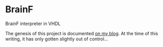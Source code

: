 BrainF
======

BrainF interpreter in VHDL

The genesis of this project is documented [on my blog](http://rlc.vlinder.ca/blog/tag/brainf/). At the time of this writing, it has only gotten slightly out of control...
